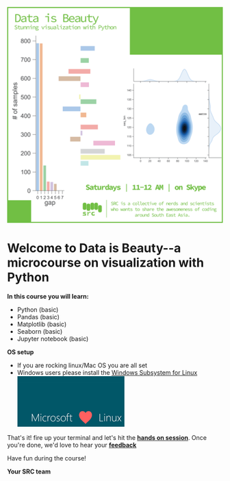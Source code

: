 <img src='src/micro_vis-04.png' widht=500>

# Welcome to Data is Beauty--a microcourse on visualization with Python

**In this course you will learn:**

* Python (basic)
* Pandas (basic)
* Matplotlib (basic)
* Seaborn (basic)
* Jupyter notebook (basic)

**OS setup**

* If you are rocking linux/Mac OS you are all set 
* Windows users please install the [Windows Subsystem for Linux](https://docs.microsoft.com/en-us/windows/wsl/install-win10)
<br><img src='src/mlvl.jpg' width=250>


That's it! fire up your terminal and let's hit the [**hands on session**](https://gitpitch.com/fibonaccirabbits/visual_python).
Once you're done, we'd love to hear your [**feedback**](https://goo.gl/forms/cYTLx15fmxId2mG73)


Have fun during the course! 

**Your SRC team**

